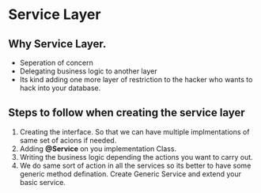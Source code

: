 # Service Layer

## Why Service Layer.

- Seperation of concern
- Delegating business logic to another layer
- Its kind adding one more layer of restriction to the hacker who wants to hack into your database.

## Steps to follow when creating the service layer
1) Creating the interface. So that we can have multiple implmentations of same set of acions if needed.
2) Adding **@Service** on you implementation Class.
3) Writing the business logic depending the actions you want to carry out.
4) We do same sort of action in all the services so its better to have some generic method defination. Create Generic Service and extend your basic service.
